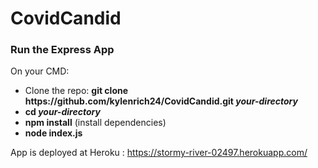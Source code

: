 # CovidCandid

<h3>Run the Express App </h3>

On your CMD:
<ul>
  <li>Clone the repo: <strong>git clone https://github.com/kylenrich24/CovidCandid.git <i>your-directory</i></strong>
  <li><strong>cd <i>your-directory</i></strong>
  <li><strong>npm install</strong> (install dependencies)
  <li><strong>node index.js</strong>
</ul>

App is deployed at Heroku : https://stormy-river-02497.herokuapp.com/
